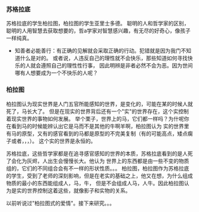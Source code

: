 ### 苏格拉底
苏格拉底的学生柏拉图，柏拉图的学生亚里士多德。
聪明的人和哲学家的区别，聪明的人用智慧去获取想要的，哲a学家对智慧感兴趣，有无尽的好奇心，像孩子一样纯真。
- 知善者必能善行：有正确的见解就会采取正确的行动。犯错就是因为我门不知道什么是对的。
或者说，人违反自己的理性就不会快乐，那些知道如何寻找快乐的人就会遵照自己的理性性行事，
因此明辨是非者必然不会为恶。因为世间哪有人想要成为一个不快乐的人呢？

### 柏拉图
柏拉图认为现实世界是人门五官所能感知的世界，是变化的，可能在某的时候人就死了，马长大了。
但是在现实的世界背后还有一个"实"的世界存在，这个实控制着现实世界的事物如何发展。
举个栗子，世界上的马，它们都一样吗？为什呢你在看到马的时候能辨认出它是马而不是其他的牛啊羊啊，柏拉图认为
实的世界里有马的原型，又有的感官看到的马都是原型的不完美复制（有的可能高点，矮点瘸子或者，，，）。
这个实的世界是永恒的。

苏格拉底，这些哲学家都是在追寻感官感知的世界的本质，苏格拉底看到的是人死了会化为灰烬，人出生会慢慢长大。他认为
世界上的东西都是由一些不变的物质组的，它们的不同组合会有不一样的形状性质。。。
柏拉图，柏拉图作为苏格拉底的学生，受到了老师的深刻影响，但是在老实的基础之上，他又在想，为什么组成物质的最小的东西能组成人，马，牛，
但是不会组成人马，人牛。因此柏拉图认为是实的世界控制这着这些，就像影子和实物的关系。


以前听说过"柏拉图式的爱情"。接下来研究。。。